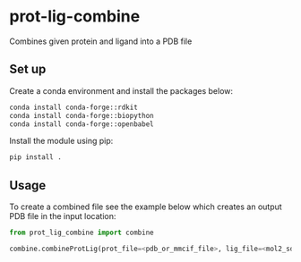 # prot-lig-combine
Combines given protein and ligand into a PDB file

## Set up
Create a conda environment and install the packages below:

```bash
conda install conda-forge::rdkit
conda install conda-forge::biopython
conda install conda-forge::openbabel
```

Install the module using pip:

```bash
pip install .
```

## Usage
To create a combined file see the example below which creates an output PDB file in the input location:

```python
from prot_lig_combine import combine

combine.combineProtLig(prot_file=<pdb_or_mmcif_file>, lig_file=<mol2_sdf_or_pdb_molecule_file>)
```
